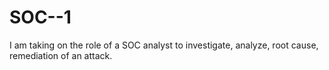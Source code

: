 # SOC--1
I am taking on the role of a SOC analyst to investigate, analyze, root cause, remediation of an attack.
